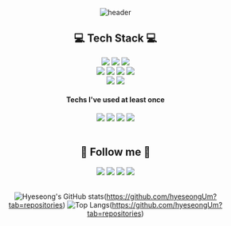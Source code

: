<div align=center> 

![header](https://capsule-render.vercel.app/api?type=waving&color=ffebe9&height=230&section=header&text=Hyeseong%20Um&fontSize=60&fontColor=515151)
## 💻 Tech Stack 💻 <br>
<img src="https://img.shields.io/badge/Java-ED8B00?style=for-the-badge&logo=openjdk&logoColor=white"/>
<img src="https://img.shields.io/badge/Spring-6DB33F?style=for-the-badge&logo=spring&logoColor=white"/>
<img src="https://img.shields.io/badge/SpringBoot-6DB33F?style=for-the-badge&logo=springBoot&logoColor=white"/>
<br>
<img src="https://img.shields.io/badge/jQuery-0769AD?style=for-the-badge&logo=jquery&logoColor=white"/>
<img src="https://img.shields.io/badge/JavaScript-F7DF1E?style=for-the-badge&logo=JavaScript&logoColor=black"/>
<img src="https://img.shields.io/badge/HTML-E34F26?style=for-the-badge&logo=html5&logoColor=white"/>
<img src="https://img.shields.io/badge/CSS-1572B6?&style=for-the-badge&logo=css3&logoColor=white"/>
<br>
<img src="https://img.shields.io/badge/dbeaver-382923?style=for-the-badge&logo=dbeaver&logoColor=white"/>
<img src="https://img.shields.io/badge/MariaDB-003545?style=for-the-badge&logo=mariadb&logoColor=white"/>
<br>

#### Techs I've used at least once <br>
<img src="https://img.shields.io/badge/Python-3776AB?style=for-the-badge&logo=python&logoColor=white"/>
<img src="https://img.shields.io/badge/React-20232A?style=for-the-badge&logo=react&logoColor=61DAFB"/>
<img src="https://img.shields.io/badge/TypeScript-007ACC?style=for-the-badge&logo=typescript&logoColor=white"/>
<img src="https://img.shields.io/badge/Bootstrap-563D7C?style=for-the-badge&logo=bootstrap&logoColor=white"/>
<br><br>

## 🌈 Follow me 🌈 <br>
<a href="mailto:5391nks@gmail.com"><img src="https://img.shields.io/badge/Gmail-FF8383?style=for-the-badge&logo=Gmail&logoColor=white&link=mailto:5391nks@gmail.com"/></a>
<a href="mailto:5391nks@naver.com"><img src="https://img.shields.io/badge/Nmail-03C75A?style=for-the-badge&logo=naver&logoColor=white&link=mailto:5391nks@naver.com"/></a>
<a href="https://www.notion.so/e530499930ee487bb32baef79c9cbbcb?pvs=4/"><img src="https://img.shields.io/badge/notion-EAEAEA?style=for-the-badge&logo=notion&logoColor=black&link=https://www.notion.so/e530499930ee487bb32baef79c9cbbcb?pvs=4/"/></a>
<a href="https://seong-ee.tistory.com/"><img src="https://img.shields.io/badge/My tech blog-A9BCF5?style=for-the-badge&logo=tistory&logoColor=white&link=https://seong-ee.tistory.com/"/></a>
<br><br>

![Hyeseong's GitHub stats](https://github-readme-stats.vercel.app/api?username=hyeseongUm&show_icons=true&theme=swift)(https://github.com/hyeseongUm?tab=repositories)
![Top Langs](https://github-readme-stats.vercel.app/api/top-langs/?username=hyeseongUm&layout=compact)(https://github.com/hyeseongUm?tab=repositories)

</div>
